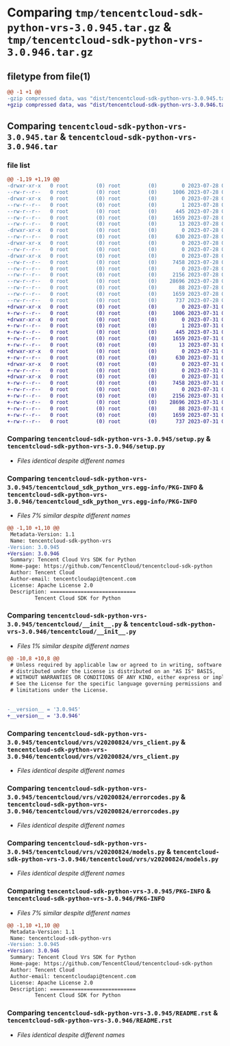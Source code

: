 # Comparing `tmp/tencentcloud-sdk-python-vrs-3.0.945.tar.gz` & `tmp/tencentcloud-sdk-python-vrs-3.0.946.tar.gz`

## filetype from file(1)

```diff
@@ -1 +1 @@
-gzip compressed data, was "dist/tencentcloud-sdk-python-vrs-3.0.945.tar", last modified: Fri Jul 28 00:39:38 2023, max compression
+gzip compressed data, was "dist/tencentcloud-sdk-python-vrs-3.0.946.tar", last modified: Mon Jul 31 00:39:53 2023, max compression
```

## Comparing `tencentcloud-sdk-python-vrs-3.0.945.tar` & `tencentcloud-sdk-python-vrs-3.0.946.tar`

### file list

```diff
@@ -1,19 +1,19 @@
-drwxr-xr-x   0 root         (0) root         (0)        0 2023-07-28 00:39:37.000000 tencentcloud-sdk-python-vrs-3.0.945/
--rw-r--r--   0 root         (0) root         (0)     1006 2023-07-28 00:39:37.000000 tencentcloud-sdk-python-vrs-3.0.945/setup.py
-drwxr-xr-x   0 root         (0) root         (0)        0 2023-07-28 00:39:37.000000 tencentcloud-sdk-python-vrs-3.0.945/tencentcloud_sdk_python_vrs.egg-info/
--rw-r--r--   0 root         (0) root         (0)        1 2023-07-28 00:39:37.000000 tencentcloud-sdk-python-vrs-3.0.945/tencentcloud_sdk_python_vrs.egg-info/dependency_links.txt
--rw-r--r--   0 root         (0) root         (0)      445 2023-07-28 00:39:37.000000 tencentcloud-sdk-python-vrs-3.0.945/tencentcloud_sdk_python_vrs.egg-info/SOURCES.txt
--rw-r--r--   0 root         (0) root         (0)     1659 2023-07-28 00:39:37.000000 tencentcloud-sdk-python-vrs-3.0.945/tencentcloud_sdk_python_vrs.egg-info/PKG-INFO
--rw-r--r--   0 root         (0) root         (0)       13 2023-07-28 00:39:37.000000 tencentcloud-sdk-python-vrs-3.0.945/tencentcloud_sdk_python_vrs.egg-info/top_level.txt
-drwxr-xr-x   0 root         (0) root         (0)        0 2023-07-28 00:39:37.000000 tencentcloud-sdk-python-vrs-3.0.945/tencentcloud/
--rw-r--r--   0 root         (0) root         (0)      630 2023-07-28 00:39:37.000000 tencentcloud-sdk-python-vrs-3.0.945/tencentcloud/__init__.py
-drwxr-xr-x   0 root         (0) root         (0)        0 2023-07-28 00:39:37.000000 tencentcloud-sdk-python-vrs-3.0.945/tencentcloud/vrs/
--rw-r--r--   0 root         (0) root         (0)        0 2023-07-28 00:39:37.000000 tencentcloud-sdk-python-vrs-3.0.945/tencentcloud/vrs/__init__.py
-drwxr-xr-x   0 root         (0) root         (0)        0 2023-07-28 00:39:37.000000 tencentcloud-sdk-python-vrs-3.0.945/tencentcloud/vrs/v20200824/
--rw-r--r--   0 root         (0) root         (0)     7458 2023-07-28 00:39:37.000000 tencentcloud-sdk-python-vrs-3.0.945/tencentcloud/vrs/v20200824/vrs_client.py
--rw-r--r--   0 root         (0) root         (0)        0 2023-07-28 00:39:37.000000 tencentcloud-sdk-python-vrs-3.0.945/tencentcloud/vrs/v20200824/__init__.py
--rw-r--r--   0 root         (0) root         (0)     2156 2023-07-28 00:39:37.000000 tencentcloud-sdk-python-vrs-3.0.945/tencentcloud/vrs/v20200824/errorcodes.py
--rw-r--r--   0 root         (0) root         (0)    28696 2023-07-28 00:39:37.000000 tencentcloud-sdk-python-vrs-3.0.945/tencentcloud/vrs/v20200824/models.py
--rw-r--r--   0 root         (0) root         (0)       88 2023-07-28 00:39:38.000000 tencentcloud-sdk-python-vrs-3.0.945/setup.cfg
--rw-r--r--   0 root         (0) root         (0)     1659 2023-07-28 00:39:37.000000 tencentcloud-sdk-python-vrs-3.0.945/PKG-INFO
--rw-r--r--   0 root         (0) root         (0)      737 2023-07-28 00:39:37.000000 tencentcloud-sdk-python-vrs-3.0.945/README.rst
+drwxr-xr-x   0 root         (0) root         (0)        0 2023-07-31 00:39:53.000000 tencentcloud-sdk-python-vrs-3.0.946/
+-rw-r--r--   0 root         (0) root         (0)     1006 2023-07-31 00:39:53.000000 tencentcloud-sdk-python-vrs-3.0.946/setup.py
+drwxr-xr-x   0 root         (0) root         (0)        0 2023-07-31 00:39:53.000000 tencentcloud-sdk-python-vrs-3.0.946/tencentcloud_sdk_python_vrs.egg-info/
+-rw-r--r--   0 root         (0) root         (0)        1 2023-07-31 00:39:53.000000 tencentcloud-sdk-python-vrs-3.0.946/tencentcloud_sdk_python_vrs.egg-info/dependency_links.txt
+-rw-r--r--   0 root         (0) root         (0)      445 2023-07-31 00:39:53.000000 tencentcloud-sdk-python-vrs-3.0.946/tencentcloud_sdk_python_vrs.egg-info/SOURCES.txt
+-rw-r--r--   0 root         (0) root         (0)     1659 2023-07-31 00:39:53.000000 tencentcloud-sdk-python-vrs-3.0.946/tencentcloud_sdk_python_vrs.egg-info/PKG-INFO
+-rw-r--r--   0 root         (0) root         (0)       13 2023-07-31 00:39:53.000000 tencentcloud-sdk-python-vrs-3.0.946/tencentcloud_sdk_python_vrs.egg-info/top_level.txt
+drwxr-xr-x   0 root         (0) root         (0)        0 2023-07-31 00:39:53.000000 tencentcloud-sdk-python-vrs-3.0.946/tencentcloud/
+-rw-r--r--   0 root         (0) root         (0)      630 2023-07-31 00:39:53.000000 tencentcloud-sdk-python-vrs-3.0.946/tencentcloud/__init__.py
+drwxr-xr-x   0 root         (0) root         (0)        0 2023-07-31 00:39:53.000000 tencentcloud-sdk-python-vrs-3.0.946/tencentcloud/vrs/
+-rw-r--r--   0 root         (0) root         (0)        0 2023-07-31 00:39:53.000000 tencentcloud-sdk-python-vrs-3.0.946/tencentcloud/vrs/__init__.py
+drwxr-xr-x   0 root         (0) root         (0)        0 2023-07-31 00:39:53.000000 tencentcloud-sdk-python-vrs-3.0.946/tencentcloud/vrs/v20200824/
+-rw-r--r--   0 root         (0) root         (0)     7458 2023-07-31 00:39:53.000000 tencentcloud-sdk-python-vrs-3.0.946/tencentcloud/vrs/v20200824/vrs_client.py
+-rw-r--r--   0 root         (0) root         (0)        0 2023-07-31 00:39:53.000000 tencentcloud-sdk-python-vrs-3.0.946/tencentcloud/vrs/v20200824/__init__.py
+-rw-r--r--   0 root         (0) root         (0)     2156 2023-07-31 00:39:53.000000 tencentcloud-sdk-python-vrs-3.0.946/tencentcloud/vrs/v20200824/errorcodes.py
+-rw-r--r--   0 root         (0) root         (0)    28696 2023-07-31 00:39:53.000000 tencentcloud-sdk-python-vrs-3.0.946/tencentcloud/vrs/v20200824/models.py
+-rw-r--r--   0 root         (0) root         (0)       88 2023-07-31 00:39:53.000000 tencentcloud-sdk-python-vrs-3.0.946/setup.cfg
+-rw-r--r--   0 root         (0) root         (0)     1659 2023-07-31 00:39:53.000000 tencentcloud-sdk-python-vrs-3.0.946/PKG-INFO
+-rw-r--r--   0 root         (0) root         (0)      737 2023-07-31 00:39:53.000000 tencentcloud-sdk-python-vrs-3.0.946/README.rst
```

### Comparing `tencentcloud-sdk-python-vrs-3.0.945/setup.py` & `tencentcloud-sdk-python-vrs-3.0.946/setup.py`

 * *Files identical despite different names*

### Comparing `tencentcloud-sdk-python-vrs-3.0.945/tencentcloud_sdk_python_vrs.egg-info/PKG-INFO` & `tencentcloud-sdk-python-vrs-3.0.946/tencentcloud_sdk_python_vrs.egg-info/PKG-INFO`

 * *Files 7% similar despite different names*

```diff
@@ -1,10 +1,10 @@
 Metadata-Version: 1.1
 Name: tencentcloud-sdk-python-vrs
-Version: 3.0.945
+Version: 3.0.946
 Summary: Tencent Cloud Vrs SDK for Python
 Home-page: https://github.com/TencentCloud/tencentcloud-sdk-python
 Author: Tencent Cloud
 Author-email: tencentcloudapi@tencent.com
 License: Apache License 2.0
 Description: ============================
         Tencent Cloud SDK for Python
```

### Comparing `tencentcloud-sdk-python-vrs-3.0.945/tencentcloud/__init__.py` & `tencentcloud-sdk-python-vrs-3.0.946/tencentcloud/__init__.py`

 * *Files 1% similar despite different names*

```diff
@@ -10,8 +10,8 @@
 # Unless required by applicable law or agreed to in writing, software
 # distributed under the License is distributed on an "AS IS" BASIS,
 # WITHOUT WARRANTIES OR CONDITIONS OF ANY KIND, either express or implied.
 # See the License for the specific language governing permissions and
 # limitations under the License.
 
 
-__version__ = '3.0.945'
+__version__ = '3.0.946'
```

### Comparing `tencentcloud-sdk-python-vrs-3.0.945/tencentcloud/vrs/v20200824/vrs_client.py` & `tencentcloud-sdk-python-vrs-3.0.946/tencentcloud/vrs/v20200824/vrs_client.py`

 * *Files identical despite different names*

### Comparing `tencentcloud-sdk-python-vrs-3.0.945/tencentcloud/vrs/v20200824/errorcodes.py` & `tencentcloud-sdk-python-vrs-3.0.946/tencentcloud/vrs/v20200824/errorcodes.py`

 * *Files identical despite different names*

### Comparing `tencentcloud-sdk-python-vrs-3.0.945/tencentcloud/vrs/v20200824/models.py` & `tencentcloud-sdk-python-vrs-3.0.946/tencentcloud/vrs/v20200824/models.py`

 * *Files identical despite different names*

### Comparing `tencentcloud-sdk-python-vrs-3.0.945/PKG-INFO` & `tencentcloud-sdk-python-vrs-3.0.946/PKG-INFO`

 * *Files 7% similar despite different names*

```diff
@@ -1,10 +1,10 @@
 Metadata-Version: 1.1
 Name: tencentcloud-sdk-python-vrs
-Version: 3.0.945
+Version: 3.0.946
 Summary: Tencent Cloud Vrs SDK for Python
 Home-page: https://github.com/TencentCloud/tencentcloud-sdk-python
 Author: Tencent Cloud
 Author-email: tencentcloudapi@tencent.com
 License: Apache License 2.0
 Description: ============================
         Tencent Cloud SDK for Python
```

### Comparing `tencentcloud-sdk-python-vrs-3.0.945/README.rst` & `tencentcloud-sdk-python-vrs-3.0.946/README.rst`

 * *Files identical despite different names*


